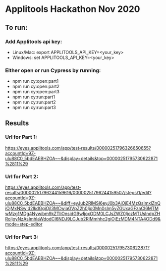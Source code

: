 # Applitools Hackathon Nov 2020

## To run:

### Add Applitools api key:

- Linux/Mac: export APPLITOOLS_API_KEY=<your_key>
- Windows: set APPLITOOLS_API_KEY=<your_key>

### Either open or run Cypress by running:

- npm run cy:open:part1
- npm run cy:open:part2
- npm run cy:open:part3
- npm run cy:run:part1
- npm run cy:run:part2
- npm run cy:run:part3

## Results

### Url for Part 1:

https://eyes.applitools.com/app/test-results/00000251796326650655?accountId=9Z-uIu88C0_5bdEAEBHZOA~~&display=details&top=00000251795730622871%2811%29

### Url for Part 2:

https://eyes.applitools.com/app/test-results/00000251796244159616/00000251796244159507/steps/1/edit?accountId=9Z-uIu88C0_5bdEAEBHZOA~~&diff=eyJub2RlMSI6eyJ0b3AiOjE4MzQsImxlZnQiOjMxNSwid2lkdGgiOjI3MCwiaGVpZ2h0Ijo0Mn0sIm5vZGUxaGFzaCI6MTMwMzg1MDg4Nywibm9kZTIiOnsidG9wIjoxODM0LCJsZWZ0IjozMTUsIndpZHRoIjoyNzAsImhlaWdodCI6NDJ9LCJub2RlMmhhc2giOjEzMDM4NTA4ODd9&mode=step-editor

### Url for Part 3:

https://eyes.applitools.com/app/test-results/00000251795730622871?accountId=9Z-uIu88C0_5bdEAEBHZOA~~&display=details&top=00000251795730622871%2811%29

